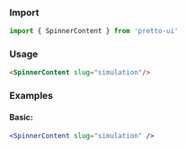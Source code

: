 ### Import

```js static
import { SpinnerContent } from 'pretto-ui'
```

### Usage

```html
<SpinnerContent slug="simulation"/>
```

### Examples

#### Basic:

```jsx
<SpinnerContent slug="simulation" />
```
